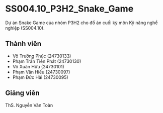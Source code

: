 # SS004.10_P3H2_Snake_Game
Dự án Snake Game của nhóm P3H2 cho đồ án cuối kỳ môn Kỹ năng nghề nghiệp (SS004.10).

## Thành viên
- Võ Trường Phúc (24730133)
- Phạm Trần Tiến Phát (24730130)
- Võ Xuân Hữu (24730101)
- Phạm Văn Hiếu (24730097)
- Phạm Đức Hải (24730095)

## Giảng viên
ThS. Nguyễn Văn Toàn
